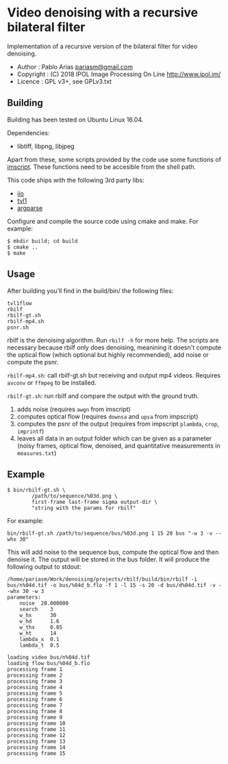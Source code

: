 Video denoising with a recursive bilateral filter
=================================================

Implementation of a recursive version of the bilateral filter for video denoising.

* Author    : Pablo Arias <pariasm@gmail.com>
* Copyright : (C) 2018 IPOL Image Processing On Line http://www.ipol.im/
* Licence   : GPL v3+, see GPLv3.txt


Building
--------

Building has been tested on Ubuntu Linux 16.04.

Dependencies:
 * libtiff, libpng, libjpeg

Apart from these, some scripts provided by the code use some functions of 
[imscript](https://github.com/mnhrdt/imscript). These functions need to be
accesible from the shell path.

This code ships with the following 3rd party libs:
 * [iio](https://github.com/mnhrdt/iio)
 * [tvl1](https://doi.org/10.5201/ipol.2013.26)
 * [argparse](https://github.com/cofyc/argparse)

 
Configure and compile the source code using cmake and make. 
For example:

```
$ mkdir build; cd build
$ cmake ..
$ make
```

Usage
--------

After building you'll find in the build/bin/ the following files:

```
tvl1flow
rbilf
rbilf-gt.sh
rbilf-mp4.sh
psnr.sh
```

rbilf is the denoising algorithm. Run `rbilf -h` for more help. The
scripts are necessary because rbilf only does denoising, meanining it
doesn't compute the optical flow (which optional but highly recommended), add
noise or compute the psnr. 

`rbilf-mp4.sh`:	call rbilf-gt.sh but receiving and output mp4 videos. Requires
`avconv` or `ffmpeg` to be installed.

`rbilf-gt.sh`: run rbilf and compare the output with the ground truth.
1. adds noise (requires `awgn` from imscript)
2. computes optical flow (requires `downsa` and `upsa` from impscript)
3. computes the psnr of the output (requires from impscript `plambda`, `crop`,
	`imprintf`)
4. leaves all data in an output folder which can be given as a parameter (noisy
	frames, optical flow, denoised, and quantitative measurements in `measures.txt`)

Example
-------

```
$ bin/rbilf-gt.sh \
		/path/to/sequence/%03d.png \
		first-frame last-frame sigma output-dir \
		"string with the params for rbilf"
```

For example:
```
bin/rbilf-gt.sh /path/to/sequence/bus/%03d.png 1 15 20 bus "-w 3 -v --whx 30"
```

This will add noise to the sequence bus, compute the optical flow and then
denoise it. The output will be stored in the bus folder.
It will produce the following output to stdout:

```
/home/pariasm/Work/denoising/projects/rbilf/build/bin/rbilf -i bus/n%04d.tif -o bus/%04d_b.flo -f 1 -l 15 -s 20 -d bus/d%04d.tif -v --whx 30 -w 3
parameters:
	noise  20.000000
	search    3
	w_hx      30
	w_hd      1.6
	w_thx     0.05
	w_ht      14
	lambda_x  0.1
	lambda_t  0.5

loading video bus/n%04d.tif
loading flow bus/%04d_b.flo
processing frame 1
processing frame 2
processing frame 3
processing frame 4
processing frame 5
processing frame 6
processing frame 7
processing frame 8
processing frame 9
processing frame 10
processing frame 11
processing frame 12
processing frame 13
processing frame 14
processing frame 15

```
